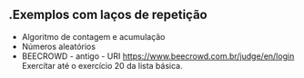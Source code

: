 .Exemplos com laços de repetição
---------------
- Algoritmo de contagem e acumulação
- Números aleatórios
- BEECROWD - antigo - URI https://www.beecrowd.com.br/judge/en/login
Exercítar até o exercício 20 da lista básica.